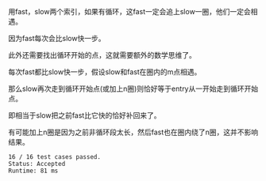 用fast，slow两个索引，如果有循环，这fast一定会追上slow一圈，他们一定会相遇。

因为fast每次会比slow快一步。

此外还需要找出循环开始的点，这就需要额外的数学思维了。

每次fast都比slow快一步，假设slow和fast在圈内的m点相遇。

那么slow再次走到循环开始点(或加上n圈)则恰好等于entry从一开始走到循环开始点。

即相当于slow把之前fast比它快的恰好补回来了。

有可能加上n圈是因为之前非循环段太长，然后fast也在圈内绕了n圈，这并不影响结果。

```
16 / 16 test cases passed.
Status: Accepted
Runtime: 81 ms
```
